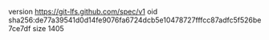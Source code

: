 version https://git-lfs.github.com/spec/v1
oid sha256:de77a39541d0d14fe9076fa6724dcb5e10478727fffcc87adfc5f526be7ce7df
size 1405
